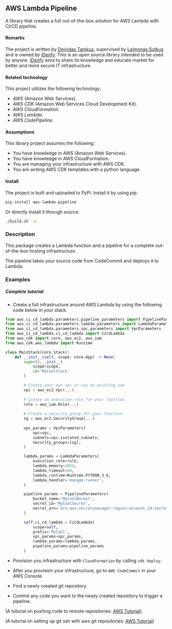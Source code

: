## AWS Lambda Pipeline

A library that creates a full out-of-the-box solution for AWS Lambda with CI/CD pipeline.

#### Remarks

The project is written by [Deividas Tamkus](https://github.com/deitam), supervised by 
[Laimonas Sutkus](https://github.com/laimonassutkus) and is owned by 
[iDenfy](https://github.com/idenfy). This is an open source
library intended to be used by anyone. [iDenfy](https://github.com/idenfy) aims
to share its knowledge and educate market for better and more secure IT infrastructure.

#### Related technology

This project utilizes the following technology:

- *AWS* (Amazon Web Services).
- *AWS CDK* (Amazon Web Services Cloud Development Kit).
- *AWS CloudFormation*.
- *AWS Lambda*.
- *AWS CodePipeline*.

#### Assumptions

This library project assumes the following:

- You have knowledge in AWS (Amazon Web Services).
- You have knowledge in AWS CloudFormation.
- You are managing your infrastructure with AWS CDK.
- You are writing AWS CDK templates with a python language.

#### Install

The project is built and uploaded to PyPi. Install it by using pip.

```bash
pip install aws-lambda-pipeline
```

Or directly install it through source.

```bash
./build.sh -ic
```

### Description

This package creates a Lambda function and a pipeline 
for a complete out-of-the-box hosting infrastructure.

The pipeline takes your source code from CodeCommit and deploys it to Lambda.

### Examples

##### Complete tutorial

- Create a full infrastructure around AWS Lambda by using the following code below in your stack.

```python
from aws_ci_cd_lambda.parameters.pipeline_parameters import PipelineParameters
from aws_ci_cd_lambda.parameters.lambda_parameters import LambdaParameters
from aws_ci_cd_lambda.parameters.vpc_parameters import VpcParameters
from aws_ci_cd_lambda.ci_cd_lambda import CiCdLambda
from aws_cdk import core, aws_ec2, aws_iam
from aws_cdk.aws_lambda import Runtime

class MainStack(core.Stack):
    def __init__(self, scope: core.App) -> None:
        super().__init__(
            scope=scope,
            id='MyCoolStack'
        )

        # Create your own vpc or use an existing one.
        vpc = aws_ec2.Vpc(...)
        
        # Create an execution role for your function.
        role = aws_iam.Role(...)
        
        # Create a security group for your function.
        sg = aws_ec2.SecurityGroup(...)
        
        vpc_params = VpcParameters(
            vpc=vpc,
            subnets=vpc.isolated_subnets,
            security_groups=[sg],
        )

        lambda_params = LambdaParameters(
            execution_role=role,
            lambda_memory=1024,
            lambda_timeout=60,
            lambda_runtime=Runtime.PYTHON_3_6,
            lambda_handler='manage.runner',
        )

        pipeline_params = PipelineParameters(
            bucket_name='MyCoolBucket',
            secret_id='MyCoolSecret',
            secret_arn='arn:aws:secretsmanager:region:account_id:secret:MyCoolSecret-rAnDomStrinG'
        )   

        self.ci_cd_lambda = CiCdLambda(
            scope=self,
            prefix='MyCool',
            vpc_params=vpc_params,
            lambda_params=lambda_params,
            pipeline_params=pipeline_params
        )
```

- Provision you infrastructure with `CloudFormation` by calling `cdk deploy`.

- After you provision your infrastructure, go to `AWS CodeCommit` in your AWS Console.

- Find a newly created git repository.

- Commit any code you want to the newly created repository to trigger a pipeline.

(A tutorial on pushing code to remote repositories: [AWS Tutorial](https://docs.aws.amazon.com/codecommit/latest/userguide/how-to-create-commit.html)).

(A tutorial on setting up git ssh with aws git repositories: [AWS Tutorial](https://docs.aws.amazon.com/codecommit/latest/userguide/setting-up-ssh-unixes.html))
